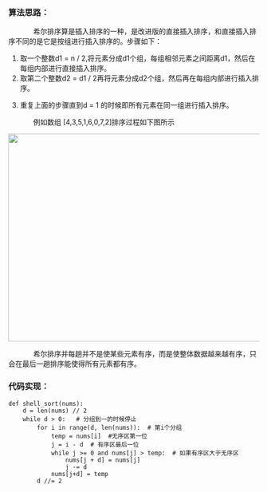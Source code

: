 <h3>算法思路：</h3>

<p style="text-indent:50px;">希尔排序算是插入排序的一种，是改进版的直接插入排序，和直接插入排序不同的是它是按组进行插入排序的。步骤如下：</p>

<ol><li style="text-indent:0px;">取一个整数d1 = n / 2,将元素分成d1个组，每组相邻元素之间距离d1，然后在每组内部进行直接插入排序。</li>
	<li style="text-indent:0px;">取第二个整数d2 = d1 / 2再将元素分成d2个组，然后再在每组内部进行插入排序。</li>
	<li style="text-indent:0px;">
	<p style="text-indent:0;">重复上面的步骤直到d = 1 的时候即所有元素在同一组进行插入排序。</p>
	</li>
</ol><p style="text-indent:50px;">例如数组 [4,3,5,1,6,0,7,2]排序过程如下图所示</p>

<p style="text-align:center;"><img alt="" class="has" height="417" src="https://img-blog.csdn.net/20181024153628923?watermark/2/text/aHR0cHM6Ly9ibG9nLmNzZG4ubmV0L0Zhbk1MZWk=/font/5a6L5L2T/fontsize/400/fill/I0JBQkFCMA==/dissolve/70" width="994" /></p>

<p style="text-indent:50px;">希尔排序并每趟并不是使某些元素有序，而是使整体数据越来越有序，只会在最后一趟排序能使得所有元素都有序。</p>

<h3 style="text-indent:0px;">代码实现：</h3>

<pre class="has">
<code class="language-python">def shell_sort(nums):
    d = len(nums) // 2
    while d &gt; 0:   # 分组到一的时候停止
        for i in range(d, len(nums)):  # 第i个分组
            temp = nums[i]  #无序区第一位
            j = i - d  # 有序区最后一位
            while j &gt;= 0 and nums[j] &gt; temp:  # 如果有序区大于无序区
                nums[j + d] = nums[j]
                j -= d
            nums[j+d] = temp
        d //= 2</code></pre>

<p style="text-indent:50px;"> </p>